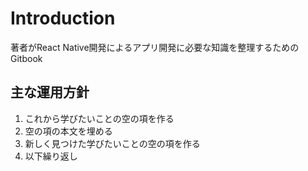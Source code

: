 # Introduction

著者がReact Native開発によるアプリ開発に必要な知識を整理するためのGitbook

## 主な運用方針

1. これから学びたいことの空の項を作る
2. 空の項の本文を埋める
3. 新しく見つけた学びたいことの空の項を作る
4. 以下繰り返し
